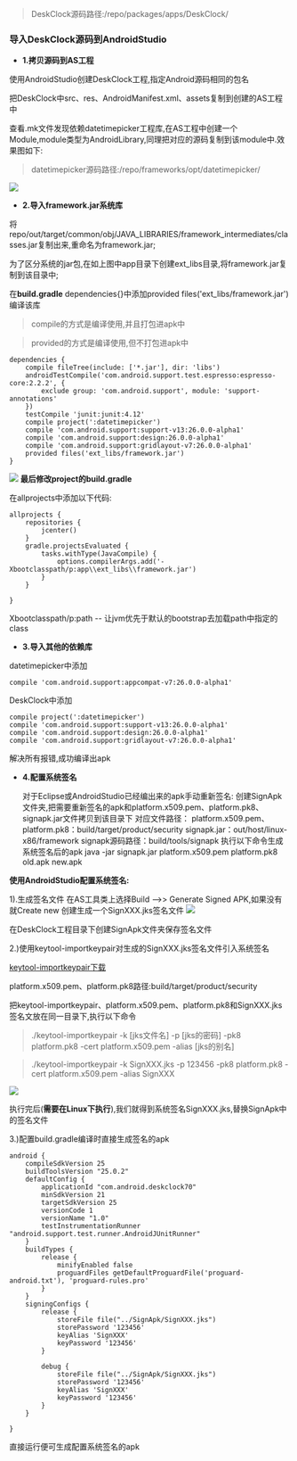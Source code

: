 > DeskClock源码路径:/repo/packages/apps/DeskClock/
### 导入DeskClock源码到AndroidStudio
- **1.拷贝源码到AS工程**

使用AndroidStudio创建DeskClock工程,指定Android源码相同的包名

把DeskClock中src、res、AndroidManifest.xml、assets复制到创建的AS工程中

查看.mk文件发现依赖datetimepicker工程库,在AS工程中创建一个Module,module类型为AndroidLibrary,同理把对应的源码复制到该module中.效果图如下:
> datetimepicker源码路径:/repo/frameworks/opt/datetimepicker/

![](http://oma689k8f.bkt.clouddn.com/note/5/1.png)

- **2.导入framework.jar系统库**

将repo/out/target/common/obj/JAVA_LIBRARIES/framework_intermediates/classes.jar复制出来,重命名为framework.jar;

为了区分系统的jar包,在如上图中app目录下创建ext_libs目录,将framework.jar复制到该目录中;

在**build.gradle** dependencies{}中添加provided files('ext_libs/framework.jar')编译该库
> compile的方式是编译使用,并且打包进apk中

> provided的方式是编译使用,但不打包进apk中

```
dependencies {
    compile fileTree(include: ['*.jar'], dir: 'libs')
    androidTestCompile('com.android.support.test.espresso:espresso-core:2.2.2', {
        exclude group: 'com.android.support', module: 'support-annotations'
    })
    testCompile 'junit:junit:4.12'
    compile project(':datetimepicker')
    compile 'com.android.support:support-v13:26.0.0-alpha1'
    compile 'com.android.support:design:26.0.0-alpha1'
    compile 'com.android.support:gridlayout-v7:26.0.0-alpha1'
    provided files('ext_libs/framework.jar')
}
```
![](http://oma689k8f.bkt.clouddn.com/note/5/2.png)
**最后修改project的build.gradle**

在allprojects中添加以下代码:
```
allprojects {
    repositories {
        jcenter()
    }
    gradle.projectsEvaluated {
        tasks.withType(JavaCompile) {
            options.compilerArgs.add('-Xbootclasspath/p:app\\ext_libs\\framework.jar')
        }
    }

}
```
Xbootclasspath/p:path   --  让jvm优先于默认的bootstrap去加载path中指定的class
- **3.导入其他的依赖库**

datetimepicker中添加

    compile 'com.android.support:appcompat-v7:26.0.0-alpha1'

DeskClock中添加

    compile project(':datetimepicker')
    compile 'com.android.support:support-v13:26.0.0-alpha1'
    compile 'com.android.support:design:26.0.0-alpha1'
    compile 'com.android.support:gridlayout-v7:26.0.0-alpha1'
    
解决所有报错,成功编译出apk
- **4.配置系统签名**


    对于Eclipse或AndroidStudio已经编出来的apk手动重新签名:
    创建SignApk文件夹,把需要重新签名的apk和platform.x509.pem、platform.pk8、signapk.jar文件拷贝到该目录下
    对应文件路径：
    platform.x509.pem、platform.pk8：build/target/product/security
    signapk.jar：out/host/linux-x86/framework
    signapk源码路径：build/tools/signapk
    执行以下命令生成系统签名后的apk
    java -jar signapk.jar platform.x509.pem platform.pk8 old.apk new.apk
    
**使用AndroidStudio配置系统签名:**

1).生成签名文件
在AS工具类上选择Build -->> Generate Signed APK,如果没有就Create new 创建生成一个SignXXX.jks签名文件
![](http://oma689k8f.bkt.clouddn.com/note/5/3.png)

在DeskClock工程目录下创建SignApk文件夹保存签名文件

2.)使用keytool-importkeypair对生成的SignXXX.jks签名文件引入系统签名

[keytool-importkeypair下载](https://github.com/getfatday/keytool-importkeypair)

platform.x509.pem、platform.pk8路径:build/target/product/security

把keytool-importkeypair、platform.x509.pem、platform.pk8和SignXXX.jks签名文放在同一目录下,执行以下命令

> ./keytool-importkeypair -k [jks文件名] -p [jks的密码] -pk8 platform.pk8 -cert platform.x509.pem -alias [jks的别名]

> ./keytool-importkeypair -k SignXXX.jks -p 123456 -pk8 platform.pk8 -cert platform.x509.pem -alias SignXXX

![](http://oma689k8f.bkt.clouddn.com/note/5/4.png)

执行完后(**需要在Linux下执行**),我们就得到系统签名SignXXX.jks,替换SignApk中的签名文件

3.)配置build.gradle编译时直接生成签名的apk

```
android {
    compileSdkVersion 25
    buildToolsVersion "25.0.2"
    defaultConfig {
        applicationId "com.android.deskclock70"
        minSdkVersion 21
        targetSdkVersion 25
        versionCode 1
        versionName "1.0"
        testInstrumentationRunner "android.support.test.runner.AndroidJUnitRunner"
    }
    buildTypes {
        release {
            minifyEnabled false
            proguardFiles getDefaultProguardFile('proguard-android.txt'), 'proguard-rules.pro'
        }
    }
    signingConfigs {
        release {
            storeFile file("../SignApk/SignXXX.jks")
            storePassword '123456'
            keyAlias 'SignXXX'
            keyPassword '123456'
        }

        debug {
            storeFile file("../SignApk/SignXXX.jks")
            storePassword '123456'
            keyAlias 'SignXXX'
            keyPassword '123456'
        }
    }

}
```

直接运行便可生成配置系统签名的apk